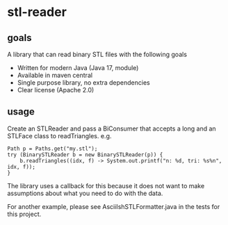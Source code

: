# stl-reader

## goals

A library that can read binary STL files with the following goals

* Written for modern Java (Java 17, module)
* Available in maven central 
* Single purpose library, no extra dependencies
* Clear license (Apache 2.0)

## usage

Create an STLReader and pass a BiConsumer that accepts a long and an STLFace class to readTriangles.
e.g.

```
Path p = Paths.get("my.stl");
try (BinarySTLReader b = new BinarySTLReader(p)) {
    b.readTriangles((idx, f) -> System.out.printf("n: %d, tri: %s%n", idx, f));
}
```

The library uses a callback for this because it does not want to make assumptions about what you need to do with the data.

For another example, please see AsciiIshSTLFormatter.java in the tests for this project.
